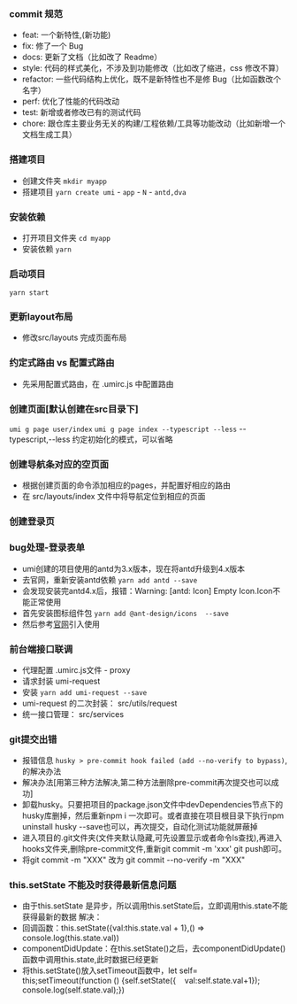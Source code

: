 ### commit 规范
- feat: ⼀个新特性,(新功能)
- fix: 修了⼀个 Bug
- docs: 更新了⽂档（⽐如改了 Readme）
- style: 代码的样式美化，不涉及到功能修改（⽐如改了缩进，css 修改不算）
- refactor: ⼀些代码结构上优化，既不是新特性也不是修 Bug（⽐如函数改个名字）
- perf: 优化了性能的代码改动
- test: 新增或者修改已有的测试代码
- chore: 跟仓库主要业务⽆关的构建/⼯程依赖/⼯具等功能改动（⽐如新增⼀个⽂档⽣成⼯具）
### 搭建项目

- 创建文件夹 `mkdir myapp`
- 搭建项目 `yarn create umi` - `app` - `N` - `antd,dva`

### 安装依赖

- 打开项目文件夹 `cd myapp`
- 安装依赖 `yarn`

### 启动项目
`yarn start`

### 更新layout布局
- 修改src/layouts 完成页面布局

### 约定式路由 vs 配置式路由
- 先采用配置式路由，在 .umirc.js 中配置路由

### 创建页面[默认创建在src目录下]
`umi g page user/index`
`umi g page index --typescript --less` --typescript,--less 约定初始化的模式，可以省略

### 创建导航条对应的空页面
- 根据创建页面的命令添加相应的pages，并配置好相应的路由
- 在 src/layouts/index 文件中将导航定位到相应的页面

### 创建登录页

### bug处理-登录表单
- umi创建的项目使用的antd为3.x版本，现在将antd升级到4.x版本
- 去官网，重新安装antd依赖
`yarn add antd --save`
- 会发现安装完antd4.x后，报错：Warning: [antd: Icon] Empty Icon.Icon不能正常使用
- 首先安装图标组件包 `yarn add @ant-design/icons  --save`
- 然后参考[官网](https://ant.design/components/icon-cn/)引入使用

### 前台端接口联调
- 代理配置 .umirc.js文件 - proxy
- 请求封装 umi-request
- 安装 `yarn add umi-request --save`
- umi-request 的二次封装： src/utils/request
- 统一接口管理： src/services

### git提交出错
- 报错信息
`husky > pre-commit hook failed (add --no-verify to bypass)`,的解决办法
- 解决办法[用第三种方法解决,第二种方法删除pre-commit再次提交也可以成功]
- 卸载husky。只要把项目的package.json文件中devDependencies节点下的husky库删掉，然后重新npm i 一次即可。或者直接在项目根目录下执行npm uninstall husky --save也可以，再次提交，自动化测试功能就屏蔽掉
- 进入项目的.git文件夹(文件夹默认隐藏,可先设置显示或者命令ls查找),再进入hooks文件夹,删除pre-commit文件,重新git commit -m 'xxx' git push即可。
- 将git commit -m "XXX" 改为 git commit --no-verify -m "XXX"

### this.setState 不能及时获得最新信息问题
- 由于this.setState 是异步，所以调用this.setState后，立即调用this.state不能获得最新的数据
解决：
- 回调函数：this.setState({val:this.state.val + 1},() => console.log(this.state.val))
- componentDidUpdate：在this.setState()之后，去componentDidUpdate()函数中调用this.state,此时数据已经更新
- 将this.setState()放入setTimeout函数中，let self= this;setTimeout(function () {self.setState({    val:self.state.val+1});  console.log(self.state.val);})



